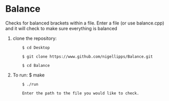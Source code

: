 # Balance
Checks for balanced brackets within a file.
Enter a file (or use balance.cpp) and it will check to make sure everything is balanced

1) clone the repository:

           $ cd Desktop
           
           $ git clone https://www.github.com/nigellipps/Balance.git
           
           $ cd Balance
           

2) To run: $ make

           $ ./run
           
           Enter the path to the file you would like to check.
